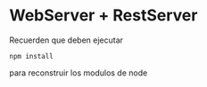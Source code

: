 # WebServer + RestServer

Recuerden que deben ejecutar

```npm install ``` 

para reconstruir los modulos de node